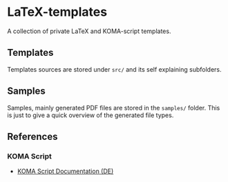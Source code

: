# LaTeX-templates

A collection of private LaTeX and KOMA-script templates.

## Templates

Templates sources are stored under `src/` and its self explaining subfolders.

## Samples

Samples, mainly generated PDF files are stored in the `samples/` folder.
This is just to give a quick overview of the generated file types.

## References

### KOMA Script

- [KOMA Script Documentation (DE)](https://ftp.rrze.uni-erlangen.de/ctan/macros/latex/contrib/koma-script/doc/scrguide-de.pdf)
